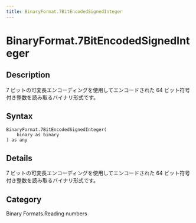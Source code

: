 ```yaml
---
title: BinaryFormat.7BitEncodedSignedInteger
---
```


# BinaryFormat.7BitEncodedSignedInteger


## Description

7 ビットの可変長エンコーディングを使用してエンコードされた 64 ビット符号付き整数を読み取るバイナリ形式です。


## Syntax

```powerquery
BinaryFormat.7BitEncodedSignedInteger(
    binary as binary
) as any
```


## Details

7 ビットの可変長エンコーディングを使用してエンコードされた 64 ビット符号付き整数を読み取るバイナリ形式です。



## Category
Binary Formats.Reading numbers
